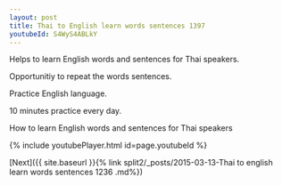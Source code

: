 ```yaml
---
layout: post
title: Thai to English learn words sentences 1397 
youtubeId: S4WyS4ABLkY
---
```

 
 
Helps to learn English words and sentences for Thai speakers.

Opportunitiy to repeat the words sentences. 

Practice English language. 
 
10 minutes practice every day. 
 
How to learn English words and sentences for Thai speakers 
 
{% include youtubePlayer.html id=page.youtubeId %}
 
 
[Next]({{ site.baseurl }}{% link  split2/_posts/2015-03-13-Thai to english learn words sentences 1236 .md%})
 
